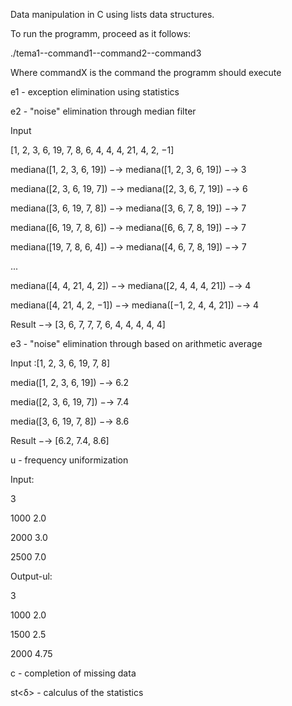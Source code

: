 Data manipulation in C using lists data structures.

To run the programm, proceed as it follows:

./tema1--command1--command2--command3

Where commandX is the command the programm should execute

e1 - exception elimination using statistics

e2 - "noise" elimination through median filter

Input

[1, 2, 3, 6, 19, 7, 8, 6, 4, 4, 4, 21, 4, 2, −1]

mediana([1, 2, 3, 6, 19]) −→ mediana([1, 2, 3, 6, 19]) −→ 3

mediana([2, 3, 6, 19, 7]) −→ mediana([2, 3, 6, 7, 19]) −→ 6

mediana([3, 6, 19, 7, 8]) −→ mediana([3, 6, 7, 8, 19]) −→ 7

mediana([6, 19, 7, 8, 6]) −→ mediana([6, 6, 7, 8, 19]) −→ 7

mediana([19, 7, 8, 6, 4]) −→ mediana([4, 6, 7, 8, 19]) −→ 7

...

mediana([4, 4, 21, 4, 2]) −→ mediana([2, 4, 4, 4, 21]) −→ 4

mediana([4, 21, 4, 2, −1]) −→ mediana([−1, 2, 4, 4, 21]) −→ 4

Result −→ [3, 6, 7, 7, 7, 6, 4, 4, 4, 4, 4]



e3 - "noise" elimination through based on arithmetic average

Input :[1, 2, 3, 6, 19, 7, 8]

media([1, 2, 3, 6, 19]) −→ 6.2

media([2, 3, 6, 19, 7]) −→ 7.4

media([3, 6, 19, 7, 8]) −→ 8.6

Result −→ [6.2, 7.4, 8.6]

u - frequency uniformization

Input:

3

1000 2.0

2000 3.0

2500 7.0

Output-ul:

3

1000 2.0

1500 2.5

2000 4.75

c - completion of missing data

st<δ> - calculus of the statistics



